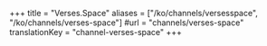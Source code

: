 +++
title = "Verses.Space"
aliases = ["/ko/channels/versesspace", "/ko/channels/verses-space"]
#url = "channels/verses-space"
translationKey = "channel-verses-space"
+++

